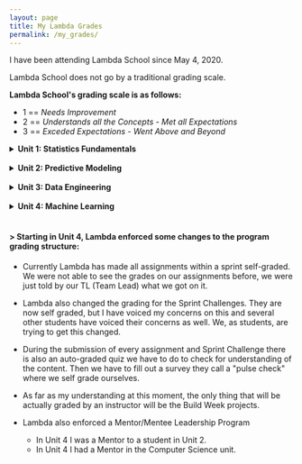 ```yaml
---
layout: page
title: My Lambda Grades
permalink: /my_grades/
---
```


I have been attending Lambda School since May 4, 2020.

Lambda School does not go by a traditional grading scale. 

**Lambda School's grading scale is as follows:**
- 1 == *Needs Improvement*
- 2 == *Understands all the Concepts - Met all Expectations*
- 3 == *Exceded Expectations - Went Above and Beyond*



<details>
  <summary><b>Unit 1: Statistics Fundamentals</b></summary><br>
    <ul>
      <li><strong>Sprint 1: Data Wrangling and Storytelling == 3</strong><br>
      May 17, 2020 - Feedback from my Team Lead: "<em>You hammered home the crosstabs! Good job and I love your use of comments. Some of the code could have been merged into the cell of another, but overall, you crushed it!</em>"</li><br>
      <li><strong>Sprint 2: Statistical Test and Experiments == 3</strong><br>
      Jun 1, 2020 - Feedback from my Team Lead: "<em>Good job! Code was clean, good and solid. Good job reaching for those stretch goals!</em>"</li><br>
      <li><strong>Sprint 3: Linear Algebra == 3</strong><br>
      Jun 15, 2020 - Feedback from my Team Lead: "<em>Exceeded expectations - Great work! Stretch goals completed and very solid understanding of concepts.</em>"</li><br>
      <li><strong>Build Week Project == 2</strong><br>
      Jun 25, 2020 - Feedback from my Team Lead: "<em>Per Austin - no 3's will be given for this. That said, you met expectations defined in the project in the given time. Your research question was appropriate and the blog matches in a way that is easy to follow. Your visuals are very well done and clearly come from your dataset. Your notebook runs top to bottom without any trouble. All 170+ cells, WOW! And on top of all that, your presentation was fantastic! Great Job!</em>"</li>
    </ul>
</details><br>



<details>
  <summary><strong>Unit 2: Predictive Modeling</strong></summary><br>
    <ul>
      <li><strong>Sprint 1: Linear Models == 3</strong><br>
      Jul 20, 2020 - Feedback from my Team Lead: "<em>I feel like I’m grading Buzz Light Year, because you to infinity and beyond! Great job, Joanne! You’ve met all the requirements and then exceeded some. The scores you got were great, and you definitely earned a 3!</em>"</li><br>
      <li><strong>Sprint 2: Kaggle Challenge == 2</strong><br>
      Aug 2, 2020 - Feedback from my Team Lead: "<em>I must admit, the first thing I notice is that huge list of imports. :-) You did a very good job and showed mastery in every area. Didn’t quite meet the stretch goals, but I’m sure with more time, It would have been a piece of cake. Great job tackling both the Decision Tree & Random Forest! Your test have above average scores. Excellent work, Joanne!</em>"</li><br>
      <li><strong>Sprint 3: Applied Modeling == 2</strong><br>
      Aug 17, 2020 - Feedback from my Team Lead: "<em>Great job, Joanne! It looks like you put a lot of work into it considering how you were feeling the past several days. Your score exceeds the minimum 60%. And you were visualizations to look great. Fantastic work!</em>"</li><br>
      <li><strong>Build Week Project == 2</strong><br>
      Aug 31, 2020 - Feedback from my Team Lead: "<em>Joanne demonstrated mastery in each of the six objectives of her build. Her work was outstanding and her blog was fantastic, backed by the work she did with her model predictions. Great work, Joanne.</em>"</li>
    </ul>
</details><br>



<details>
  <summary><b>Unit 3: Data Engineering</b></summary><br>
    <ul>
      <li><strong>Sprint 1: Software Engineering and Reproducible Research == 2</strong><br>
        Sept 14, 2020 - Feedback from my Team Lead: "<em>A bit of a rough Sprint Challenge. You passed, but I'd highly recommend studying up on this. Lot's of hard work, more ahead. :-)</em>"<br><br>
        <ul><li><strong>Note:</strong><br>This was a difficult Sprint Challenge for me because I was working a lot of hours at my current job and pulling in overtime every chance I was able to. Therefore, I was not able to devote as much time as I needed to study on my own and when I was doing my school work I was extremely exhausted. However, I overcame that challenge in my life, at the time, and was able to pass regardless.</li></ul>
      </li><br>
      <li><strong>Sprint 2: SQL and Databases == 3</strong><br>
        Sept 28, 2020 - Feedback from my Team Lead: "<em>You took this sprint challenge like a champ! Well done.</em>"</li><br>
      <li><strong>Sprint 3: Productization and Cloud == 2</strong><br>
        Oct 13, 2020 - Feedback from my Team Lead: "<em>Hey, I apologize for the late feedback. Things look good here. I'm glad you were able to figure that out. :-)</em>"</li><br>
      <li><strong>Build Week Project == 3</strong><br>
        Oct 25, 2020 - Feedback from my Team Lead: "<em>Very goood work!</em>"</li>
    </ul>
</details><br>

  
  
<details>
  <summary><b>Unit 4: Machine Learning</b></summary><br>
    <ul>
      <li><strong>Sprint 1: Natural Language Processing == No graded yet</strong><br>
      November 8, 2020 - No feedback yet</li><br>
<!--       <li><strong>Sprint 2: Nueral Network Foundations == </strong><br>
      </li><br>
      <li><strong>Sprint 3: Major Neural Network Architectures == </strong><br>
      </li><br>
      <li><strong>Build Week Project == </strong><br>
      </li><br> -->
    </ul>
</details><br>



#### > Starting in Unit 4, Lambda enforced some changes to the program grading structure:
  - Currently Lambda has made all assignments within a sprint self-graded. We were not able to see the grades on our assignments before, we were just told by our TL (Team Lead) what we got on it.
  - Lambda also changed the grading for the Sprint Challenges. They are now self graded, but I have voiced my concerns on this and several other students have voiced their concerns as well. We, as students, are trying to get this changed.
  - During the submission of every assignment and Sprint Challenge there is also an auto-graded quiz we have to do to check for understanding of the content. Then we have to fill out a survey they call a "pulse check" where we self grade ourselves.
  - As far as my understanding at this moment, the only thing that will be actually graded by an instructor will be the Build Week projects.
  
  - Lambda also enforced a Mentor/Mentee Leadership Program
    - In Unit 4 I was a Mentor to a student in Unit 2.
    - In Unit 4 I had a Mentor in the Computer Science unit.
